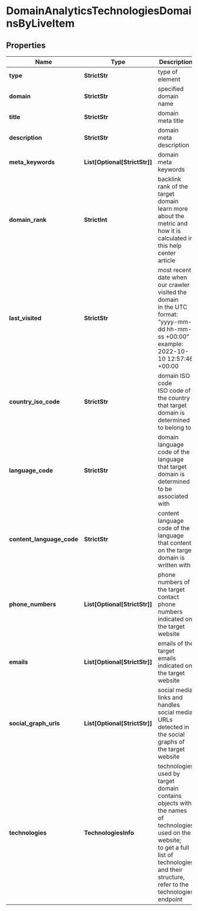 # DomainAnalyticsTechnologiesDomainsByLiveItem


## Properties

| Name | Type | Description | Notes |
|------------ | ------------- | ------------- | -------------|
**type** | **StrictStr** | type of element |[optional]|
**domain** | **StrictStr** | specified domain name |[optional]|
**title** | **StrictStr** | domain meta title |[optional]|
**description** | **StrictStr** | domain meta description |[optional]|
**meta_keywords** | **List[Optional[StrictStr]]** | domain meta keywords |[optional]|
**domain_rank** | **StrictInt** | backlink rank of the target domain<br>learn more about the metric and how it is calculated in this help center article |[optional]|
**last_visited** | **StrictStr** | most recent date when our crawler visited the domain<br>in the UTC format: “yyyy-mm-dd hh-mm-ss +00:00”<br>example:<br>2022-10-10 12:57:46 +00:00 |[optional]|
**country_iso_code** | **StrictStr** | domain ISO code<br>ISO code of the country that target domain is determined to belong to |[optional]|
**language_code** | **StrictStr** | domain language<br>code of the language that target domain is determined to be associated with |[optional]|
**content_language_code** | **StrictStr** | content language<br>code of the language that content on the target domain is written with |[optional]|
**phone_numbers** | **List[Optional[StrictStr]]** | phone numbers of the target<br>contact phone numbers indicated on the target website |[optional]|
**emails** | **List[Optional[StrictStr]]** | emails of the target<br>emails indicated on the target website |[optional]|
**social_graph_urls** | **List[Optional[StrictStr]]** | social media links and handles<br>social media URLs detected in the social graphs of the target website |[optional]|
**technologies** | **TechnologiesInfo** | technologies used by target domain<br>contains objects with the names of technologies used on the website;<br>to get a full list of technologies and their structure, refer to the technologies endpoint |[optional]|